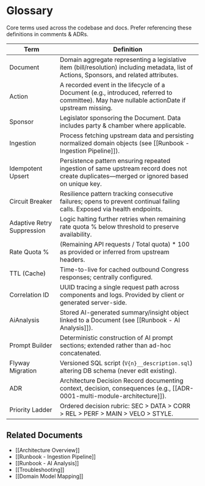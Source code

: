 # Glossary
Core terms used across the codebase and docs. Prefer referencing these definitions in comments & ADRs.

| Term | Definition |
|------|------------|
| Document | Domain aggregate representing a legislative item (bill/resolution) including metadata, list of Actions, Sponsors, and related attributes. |
| Action | A recorded event in the lifecycle of a Document (e.g., introduced, referred to committee). May have nullable actionDate if upstream missing. |
| Sponsor | Legislator sponsoring the Document. Data includes party & chamber where applicable. |
| Ingestion | Process fetching upstream data and persisting normalized domain objects (see [[Runbook - Ingestion Pipeline]]). |
| Idempotent Upsert | Persistence pattern ensuring repeated ingestion of same upstream record does not create duplicates—merged or ignored based on unique key. |
| Circuit Breaker | Resilience pattern tracking consecutive failures; opens to prevent continual failing calls. Exposed via health endpoints. |
| Adaptive Retry Suppression | Logic halting further retries when remaining rate quota % below threshold to preserve availability. |
| Rate Quota % | (Remaining API requests / Total quota) * 100 as provided or inferred from upstream headers. |
| TTL (Cache) | Time-to-live for cached outbound Congress responses; centrally configured. |
| Correlation ID | UUID tracing a single request path across components and logs. Provided by client or generated server-side. |
| AiAnalysis | Stored AI-generated summary/insight object linked to a Document (see [[Runbook - AI Analysis]]). |
| Prompt Builder | Deterministic construction of AI prompt sections; extended rather than ad-hoc concatenated. |
| Flyway Migration | Versioned SQL script (`V{n}__description.sql`) altering DB schema (never edit existing). |
| ADR | Architecture Decision Record documenting context, decision, consequences (e.g., [[ADR-0001-multi-module-architecture]]). |
| Priority Ladder | Ordered decision rubric: SEC > DATA > CORR > REL > PERF > MAIN > VELO > STYLE. |

## Related Documents
* [[Architecture Overview]]
* [[Runbook - Ingestion Pipeline]]
* [[Runbook - AI Analysis]]
* [[Troubleshooting]]
* [[Domain Model Mapping]]
